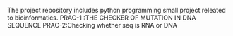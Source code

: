 The project repository includes  python programming small project releated to bioinformatics.
PRAC-1 :THE CHECKER OF MUTATION IN DNA SEQUENCE
PRAC-2:Checking whether seq is RNA or DNA
